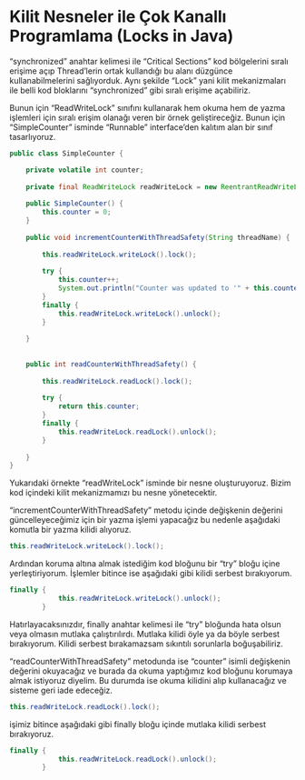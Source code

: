 # Kilit Nesneler ile Çok Kanallı Programlama (Locks in Java)

“synchronized” anahtar kelimesi ile “Critical Sections” kod bölgelerini sıralı erişime açıp Thread’lerin ortak kullandığı bu alanı düzgünce kullanabilmelerini
sağlıyorduk. Aynı şekilde “Lock” yani kilit mekanizmaları ile belli kod bloklarını “synchronized” gibi sıralı erişime açabiliriz.

Bunun için “ReadWriteLock” sınıfını kullanarak hem okuma hem de yazma işlemleri için sıralı erişim olanağı veren bir örnek geliştireceğiz. Bunun için
“SimpleCounter” isminde “Runnable” interface’den kalıtım alan bir sınıf tasarlıyoruz.

```java
public class SimpleCounter {

	private volatile int counter;
	
	private final ReadWriteLock readWriteLock = new ReentrantReadWriteLock();
	
	public SimpleCounter() {
		this.counter = 0;
	}
	
	public void incrementCounterWithThreadSafety(String threadName) {
		
		this.readWriteLock.writeLock().lock();
		
		try {
			this.counter++;
			System.out.println("Counter was updated to '" + this.counter + "' from " + threadName);
		}
		finally {
			this.readWriteLock.writeLock().unlock();
		}
		
	}
	
	
	public int readCounterWithThreadSafety() {
		
		this.readWriteLock.readLock().lock();
		
		try {
			return this.counter;
		}
		finally {
			this.readWriteLock.readLock().unlock();
		}
		
	}
}
```

Yukarıdaki örnekte “readWriteLock” isminde bir nesne oluşturuyoruz. Bizim kod içindeki kilit mekanizmamızı bu nesne yönetecektir.

“incrementCounterWithThreadSafety” metodu içinde değişkenin değerini güncelleyeceğimiz için bir yazma işlemi yapacağız bu nedenle aşağıdaki komutla bir yazma
kilidi alıyoruz.

```java
this.readWriteLock.writeLock().lock();
```

Ardından koruma altına almak istediğim kod bloğunu bir “try” bloğu içine yerleştiriyorum. İşlemler bitince ise aşağıdaki gibi kilidi serbest bırakıyorum.

```java
finally {
			this.readWriteLock.writeLock().unlock();
		}
```

Hatırlayacaksınızdır, finally anahtar kelimesi ile “try” bloğunda hata olsun veya olmasın mutlaka çalıştırılırdı. Mutlaka kilidi öyle ya da böyle serbest
bırakıyorum. Kilidi serbest bırakamazsam sıkıntılı sorunlarla boğuşabiliriz.

“readCounterWithThreadSafety” metodunda ise “counter” isimli değişkenin değerini okuyacağız ve burada da okuma yaptığımız kod bloğunu korumaya almak istiyoruz
diyelim. Bu durumda ise okuma kilidini alıp kullanacağız ve sisteme geri iade edeceğiz.

```java
this.readWriteLock.readLock().lock();
```

işimiz bitince aşağıdaki gibi finally bloğu içinde mutlaka kilidi serbest bırakıyoruz.

```java
finally {
			this.readWriteLock.readLock().unlock();
		}
```


